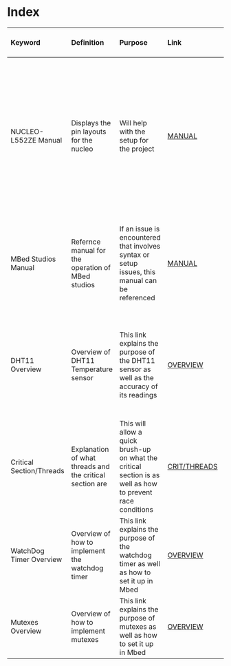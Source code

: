 # Index

|Keyword | Definition| Purpose| Link| Page(s) to reference| Explanation of Relevancy|
|:-------|:-------|:-------|:-------|:-------|:-------|
|NUCLEO-L552ZE Manual|Displays the pin layouts for the nucleo |Will help with the setup for the project|[MANUAL](https://os.mbed.com/platforms/ST-Nucleo-L552ZE-Q/)| n/A|When the program and hardware are presented to a new user, the user can reference this manual to properly set up and wire the external hardware needed for this system|
|MBed Studios Manual| Refernce manual for the operation of MBed studios| If an issue is encountered that involves syntax or setup issues, this manual can be referenced| [MANUAL](https://os.mbed.com/docs/mbed-studio/current/introduction/index.html)| n/A | Errors are inevitable, so reference this manual if MBed is presenting an error that does not make sense|
|DHT11 Overview| Overview of DHT11 Temperature sensor| This link explains the purpose of the DHT11 sensor as well as the accuracy of its readings| [OVERVIEW](https://learn.adafruit.com/dht)| n/A | This can be refernced if a user needs to know the accuracy of the sensor's readings or required power for use| 
|Critical Section/Threads| Explanation of what threads and the critical section are| This will allow a quick brush-up on what the critical section is as well as how to prevent race conditions| [CRIT/THREADS](https://jenkov.com/tutorials/java-concurrency/race-conditions-and-critical-sections.html#:~:text=A%20critical%20section%20is%20a,execution%20of%20the%20critical%20section.)| n/A | If thread races or the critical section is unknown to the user, this can be referenced to further ellaborate on the topic|
|WatchDog Timer Overview| Overview of how to implement the watchdog timer| This link explains the purpose of the watchdog timer as well as how to set it up in Mbed| [OVERVIEW](https://os.mbed.com/docs/mbed-os/v6.15/apis/watchdog.html)| n/A | This can be refernced if a user needs to know more about the watchdog timer|
|Mutexes Overview| Overview of how to implement mutexes| This link explains the purpose of mutexes as well as how to set it up in Mbed| [OVERVIEW](https://os.mbed.com/docs/mbed-os/v6.15/apis/mutex.html)| n/A | This can be refernced if a user needs to know more about mutexes|
